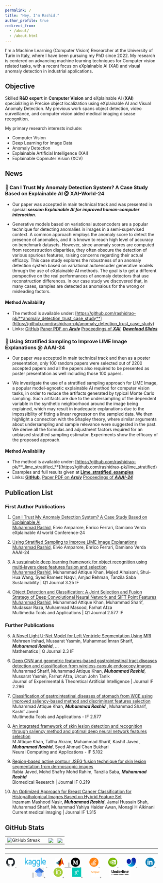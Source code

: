 ```yaml
---
permalink: /
title: "Hey, I'm Rashid."
author_profile: true
redirect_from: 
  - /about/
  - /about.html
---
```


I'm a  Machine Learning (Computer Vision) Researcher at the University of Turin in Italy, where I have been pursuing my PhD since 2022. My research is centered on advancing machine learning techniques for Computer vision related tasks, with a recent focus on eXplainable AI (XAI) and visual anomaly detection in industrial applications.

## Objective
Skilled **R&D expert** in **Computer Vision** and eXplainable AI (**XAI**) specializing in Precise object localization using eXplainable AI and Visual Anomaly Detection. My previous work spans object detection, video surveillance, and computer vision aided medical imaging disease recognition.


My primary research interests include:
* Computer Vision
* Deep Learning for Image Data
* Anomaly Detection
* Explainable Artificial Intelligence (XAI)
* Explainable Copmuter Vision (XCV)

## News


### 🤖 Can I Trust My Anomaly Detection System? A Case Study Based on Explainable AI @ XAI-World-24 
* Our paper was accepted in main technical track and was presented in special _**session Explainable AI for improved human-computer interaction**_.

* Generative models based on variational autoencoders are a popular technique for detecting anomalies in images in a semi-supervised context. A common approach employs the anomaly score to detect the presence of anomalies, and it is known to reach high level of accuracy on benchmark datasets. However, since anomaly scores are computed from reconstruction disparities, they often obscure the detection of various spurious features, raising concerns regarding their actual efficacy. 
This case study explores the robustness of an anomaly detection system based on variational autoencoder generative models through the use of eXplainable AI methods. The goal is to get a different perspective on the real performances of anomaly detectors that use reconstruction differences. In our case study we discovered that, in many cases, samples are detected as anomalous for the wrong or misleading factors.

#### Method Availability

*   The method is available under: [https://github.com/rashidrao-pk/**anomaly_detection_trust_case_study**](https://github.com/rashidrao-pk/anomaly_detection_trust_case_study)
*   Links: [GitHub](https://github.com/rashidrao-pk/anomaly_detection_trust_case_study) [Paper PDF on **_Arxiv_**](https://arxiv.org/abs/2407.19951) [Proceedings of **_XAI_**](https://link.springer.com/chapter/10.1007/978-3-031-63803-9_13), [**_Download Slides_**](https://rashidrao-pk.github.io/files/anomaly_detection_xai_w_slides.pdf) 

### 🤖 Using Stratified Sampling to Improve LIME Image Explanations @ AAAI-24 
* Our paper was accepted in main technical track and then as a poster presentation, only 100 random papers were selected out of 2200 accepted papers and all the papers also required to be presented as poster presentation as well including those 100 papers.

* We investigate the use of a stratified sampling approach for LIME Image, a popular model-agnostic explainable AI method for computer vision tasks, in order to reduce the artifacts generated by typical Monte Carlo sampling. Such artifacts are due to the undersampling of the dependent variable in the synthetic neighborhood around the image being explained, which may result in inadequate explanations due to the impossibility of fitting a linear regressor on the sampled data. We then highlight a connection with the Shapley theory, where similar arguments about undersampling and sample relevance were suggested in the past. We derive all the formulas and adjustment factors required for an unbiased stratified sampling estimator. Experiments show the efficacy of the proposed approach.

#### Method Availability

*   The method is available under: [https://github.com/rashidrao-pk/**_lime_stratified_**](https://github.com/rashidrao-pk/lime_stratified) </a>
*   Examples and full results given at [**Lime_stratified_examples**](https://github.com/rashidrao-pk/lime-stratified-examples) 
*   Links: [**GitHub**](https://github.com/rashidrao-pk/lime_stratified), [Paper PDF on **_Arxiv_**](https://arxiv.org/abs/2403.17742)
[Proceedings of **_AAAI-24_**](https://ojs.aaai.org/index.php/AAAI/article/view/29397)


## Publication List
### First Author Publications
1. [Can I Trust My Anomaly Detection System? A Case Study Based on Explainable AI](https://link.springer.com/chapter/10.1007/978-3-031-63803-9_13)<br />
<u>Muhammad Rashid</u>, Elvio Amparore, Enrico Ferrari, Damiano Verda<br />
eXplainable AI world Conference-24 <b></b>

2. [Using Stratified Sampling to Improve LIME Image Explanations](https://ojs.aaai.org/index.php/AAAI/article/view/29397)<br />
<u>Muhammad Rashid</u>, Elvio Amparore, Enrico Ferrari, Damiano Verda<br />
AAAI-24 <b></b>

3. [A sustainable deep learning framework for object recognition using multi-layers deep features fusion and selection](https://www.mdpi.com/2071-1050/12/12/5037)<br />
<u>Muhammad Rashid</u>, Muhammad Attique Khan, Majed Alhaisoni, Shui-Hua Wang, Syed
Rameez Naqvi, Amjad Rehman, Tanzila Saba<br />
Sustainability | Q1 Journal 3.25 IF<b></b>

4. [Object Detection and Classification: A Joint Selection and Fusion Strategy of Deep Convolutional Neural Network and SIFT Point Features](https://link.springer.com/article/10.1007/s11042-018-7031-0)<br />
<u>Muhammad Rashid</u>, Muhammad Attique Khan, Muhammad Sharif, Mudassar Raza,
Muhammad Masood, Farhat Afza<br />
Multimedia Tools and Applications | Q1 Journal 2.577 IF <b></b>


### Further Publications
5.  [A Novel Light U-Net Model for Left Ventricle Segmentation Using MRI](https://www.mdpi.com/2227-7390/11/14/3245)<br />
Mehreen Irshad, Mussarat Yasmin, Muhammad Imran Sharif, **_Muhammad Rashid_**, ...<br />
Mathematics | Q Journal 2.3 IF
6.   [Deep CNN and geometric features-based gastrointestinal tract diseases detection and classification from wireless capsule endoscopy images](https://www.tandfonline.com/doi/abs/10.1080/0952813X.2019.1572657)<br />
Muhammad Sharif, Muhammad Attique Khan, **_Muhammad Rashid_**, Mussarat Yasmin,
Farhat Afza, Urcun John Tanik<br />
Journal of Experimental & Theoretical Artificial Intelligence | Journal IF 2.296

7.  [Classification of gastrointestinal diseases of stomach from WCE using improved saliency-based method and discriminant features selection](https://link.springer.com/article/10.1007/s11042-019-07875-9)<br />
    Muhammad Attique Khan, **_Muhammad Rashid_** , Muhammad Sharif, Kashif Javed<br />
    Multimedia Tools and Applications - IF 2.577
8.  [An integrated framework of skin lesion detection and recognition through saliency method and optimal deep neural network features selection](https://link.springer.com/article/10.1007/s00521-019-04514-0)<br />
    M Attique Khan, Tallha Akram, Muhammad Sharif, Kashif Javed, **_Muhammad Rashid_**,
Syed Ahmad Chan Bukhari<br />
    Neural Computing and Applications - IF 5.102
9.  [Region-based active contour JSEG fusion technique for skin lesion segmentation from dermoscopic images](https://1stdirectory.co.uk/_assets/files_comp/ad6f229c-84db-4857-a481-2f6e9377461d.pdf)<br />
    Rabia Javed, Mohd Shafry Mohd Rahim, Tanzila Saba, **_Muhammad Rashid_**<br />
    Biomedical Research | Journal IF 0.219 
10.  [An Optimized Approach for Breast Cancer Classification for Histopathological Images Based on Hybrid Feature Set](https://www.ingentaconnect.com/content/ben/cmir/2021/00000017/00000001/art00016)<br />
  Inzamam Mashood Nasir, **_Muhammad Rashid_**, Jamal Hussain Shah, Muhammad Sharif,
Muhammad Yahiya Haider Awan, Monagi H Alkinani<br />
  Current medical imaging | Journal IF 1.315


## GitHub Stats

<table> 
<td>
<img height="200" src="https://camo.githubusercontent.com/63fc5a25819ba887c971051e0db888cf94c2ca2160795b03fe60bb0e61e03269/68747470733a2f2f73747265616b2d73746174732e64656d6f6c61622e636f6d3f757365723d72617368696472616f2d706b" alt="GitHub Streak" data-canonical-src="https://streak-stats.demolab.com?user=rashidrao-pk" style="max-width: 100%;">

</td>
<td>

</td>
<td>
<img height="200" align="center" src="https://camo.githubusercontent.com/4864a2623a76d071f36a4cfb1cd57bade85483712379324efbfccf308646cdb1/68747470733a2f2f6769746875622d726561646d652d73746174732e76657263656c2e6170702f6170693f757365726e616d653d72617368696472616f2d706b2672616e6b5f69636f6e3d70657263656e74696c65" data-canonical-src="https://github-readme-stats.vercel.app/api?username=rashidrao-pk&amp;rank_icon=percentile" style="max-width: 100%;">
</td>
<td> 
<img height="200" align="center" src="https://camo.githubusercontent.com/9179fb548bc678f6d5bbd49c3917b2111330d117a13fd40e223a1170e502ee6b/68747470733a2f2f6769746875622d726561646d652d73746174732e76657263656c2e6170702f6170692f746f702d6c616e67733f757365726e616d653d72617368696472616f2d706b266c61796f75743d636f6d70616374266c616e67735f636f756e743d3826636172645f77696474683d333230" data-canonical-src="https://github-readme-stats.vercel.app/api/top-langs?username=rashidrao-pk&amp;layout=compact&amp;langs_count=8&amp;card_width=320" style="max-width: 100%;">
</td>
</table>


---

<hr>
<p align="center">
    <a href="https://github.com/rashidrao-pk" target="_blank">
        <img src="../files/assets/github.png" alt="github" width="30" height="30"/>
    </a>
    &nbsp;&nbsp;&nbsp;&nbsp;&nbsp;&nbsp;
    <a href="https://www.kaggle.com/rashidrao" target="_blank">
        <img src="../files/assets/kaggle.png" alt="kaggle" width="70" height="30"/>
    </a>
    &nbsp;&nbsp;&nbsp;&nbsp;&nbsp;&nbsp;
    <a href="https://www.mathworks.com/matlabcentral/profile/authors/14907465" target="_blank">
        <img src="../files/assets/mathworks.gif" alt="Mathworks" width="30" height="30"/>
    &nbsp; | 
    <a href="https://medium.com/@muhammad-rashid" target="_blank">
        <img src="../files/assets/medium.png" alt="Medium" width="30" height="30"/>
    </a>
    &nbsp;&nbsp;&nbsp;&nbsp;&nbsp;&nbsp;
    <a href="https://stackoverflow.com/users/3309075/rashid-rao" target="_blank">
        <img src="../files/assets/stackoverflow.png" alt="StackOverflow" width="30" height="30"/>
    </a>
    &nbsp;&nbsp;&nbsp;&nbsp;&nbsp;&nbsp;
    <a href="https://forums.developer.nvidia.com/u/rashid-rao/summary" target="_blank">
        <img src="../files/assets/nvidia.png" alt="Nvidia Developer" width="30" height="30"/>
    </a>
    &nbsp;&nbsp;&nbsp;&nbsp;&nbsp;&nbsp;
    <a href="https://community.ultralytics.com/u/mrashid/summary" target="_blank">
        <img src="../files/assets/ultralytics.png" alt="linkedin" width="30" height="30"/>
    </a>
    &nbsp;&nbsp;&nbsp;&nbsp;&nbsp;&nbsp;
    <a href="https://www.linkedin.com/in/rashid-rao-cuipakistan/" target="_blank">
        <img src="../files/assets/linkedin.png" alt="linkedin" width="30" height="30"/>
    </a>
    &nbsp; |
    <a href="https://scholar.google.com/citations?user=r3hkNdoAAAAJ" target="_blank">
        <img src="../files/assets/google scholar.png" alt="Google Scholar" width="30" height="30"/>
    </a>
    &nbsp;&nbsp;&nbsp;&nbsp;&nbsp;&nbsp;
    <a href="https://orcid.org/0000-0002-2557-6845" target="_blank">
        <img src="../files/assets/orcid.png" alt="Google Scholar" width="30" height="30"/>
    </a>
    &nbsp;&nbsp;&nbsp;&nbsp;&nbsp;&nbsp;
    <a href="https://www.researchgate.net/profile/Muhammad-Rashid-65" target="_blank">
        <img src="../files/assets/researchgate.png" alt="Google Scholar" width="30" height="30"/>
    </a>
    &nbsp;&nbsp;&nbsp;&nbsp;&nbsp;&nbsp;
    <a href="https://www.scopus.com/authid/detail.uri?authorId=57417085200" target="_blank">
        <img src="../files/assets/scopus.png" alt="Google Scholar" width="30" height="30"/>
    </a>
    &nbsp;&nbsp;&nbsp;&nbsp;&nbsp;&nbsp;
    <a href="https://underline.io/speakers/254136-muhammad-rashid" target="_blank">
        <img src="../files/assets/underline.png" alt="Google Scholar" width="70" height="30"/>
    </a>
</p>
